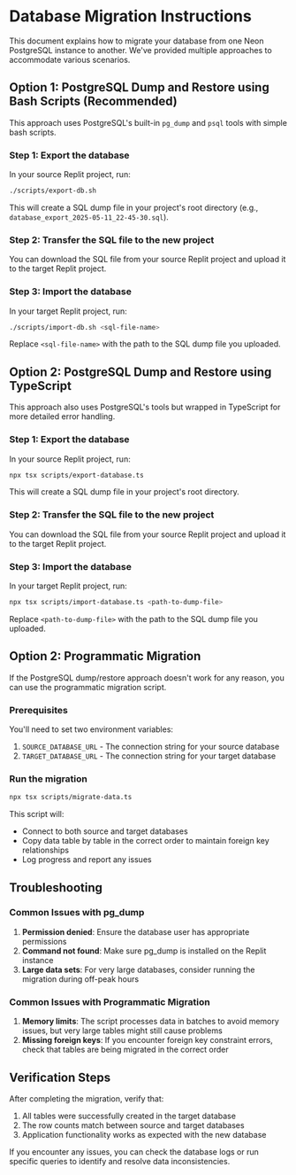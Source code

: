 # Database Migration Instructions

This document explains how to migrate your database from one Neon PostgreSQL instance to another. We've provided multiple approaches to accommodate various scenarios.

## Option 1: PostgreSQL Dump and Restore using Bash Scripts (Recommended)

This approach uses PostgreSQL's built-in `pg_dump` and `psql` tools with simple bash scripts.

### Step 1: Export the database

In your source Replit project, run:

```bash
./scripts/export-db.sh
```

This will create a SQL dump file in your project's root directory (e.g., `database_export_2025-05-11_22-45-30.sql`).

### Step 2: Transfer the SQL file to the new project

You can download the SQL file from your source Replit project and upload it to the target Replit project.

### Step 3: Import the database

In your target Replit project, run:

```bash
./scripts/import-db.sh <sql-file-name>
```

Replace `<sql-file-name>` with the path to the SQL dump file you uploaded.

## Option 2: PostgreSQL Dump and Restore using TypeScript

This approach also uses PostgreSQL's tools but wrapped in TypeScript for more detailed error handling.

### Step 1: Export the database

In your source Replit project, run:

```bash
npx tsx scripts/export-database.ts
```

This will create a SQL dump file in your project's root directory.

### Step 2: Transfer the SQL file to the new project

You can download the SQL file from your source Replit project and upload it to the target Replit project.

### Step 3: Import the database

In your target Replit project, run:

```bash
npx tsx scripts/import-database.ts <path-to-dump-file>
```

Replace `<path-to-dump-file>` with the path to the SQL dump file you uploaded.

## Option 2: Programmatic Migration

If the PostgreSQL dump/restore approach doesn't work for any reason, you can use the programmatic migration script.

### Prerequisites

You'll need to set two environment variables:

1. `SOURCE_DATABASE_URL` - The connection string for your source database
2. `TARGET_DATABASE_URL` - The connection string for your target database

### Run the migration

```bash
npx tsx scripts/migrate-data.ts
```

This script will:
- Connect to both source and target databases
- Copy data table by table in the correct order to maintain foreign key relationships
- Log progress and report any issues

## Troubleshooting

### Common Issues with pg_dump

1. **Permission denied**: Ensure the database user has appropriate permissions
2. **Command not found**: Make sure pg_dump is installed on the Replit instance
3. **Large data sets**: For very large databases, consider running the migration during off-peak hours

### Common Issues with Programmatic Migration

1. **Memory limits**: The script processes data in batches to avoid memory issues, but very large tables might still cause problems
2. **Missing foreign keys**: If you encounter foreign key constraint errors, check that tables are being migrated in the correct order

## Verification Steps

After completing the migration, verify that:

1. All tables were successfully created in the target database
2. The row counts match between source and target databases
3. Application functionality works as expected with the new database

If you encounter any issues, you can check the database logs or run specific queries to identify and resolve data inconsistencies.